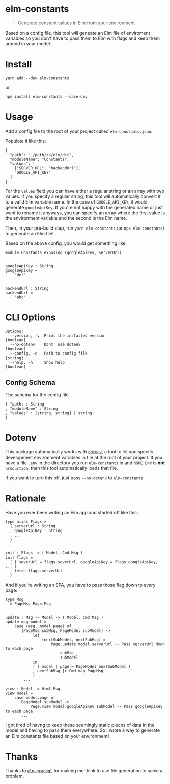 # elm-constants

> Generate constant values in Elm from your environment

Based on a config file, this tool will geneate an Elm file of enviroment variables so you don't
have to pass them to Elm with flags and keep them around in your model.

# Install

`yarn add --dev elm-constants`

or

`npm install elm-constants --save-dev`

# Usage

Add a config file to the root of your project called `elm-constants.json`.

Populate it like this:
```
{
  "path": "./path/to/elm/dir",
  "moduleName": "Constants",
  "values": [
    ["SERVER_URL", "backendUrl"],
    "GOOGLE_API_KEY"
  ]
}
```

For the `values` field you can have either a regular string or an array with two values. If you specify
a regular string, this tool will automatically convert it to a valid Elm variable name. In the case of `GOOGLE_API_KEY`,
it would generate `googleApiKey`. If you're not happy with the generated name or just want to rename it anyways,
you can specify an array where the first value is the environment variable and the second is the Elm name.

Then, in your pre-build step, run `yarn elm-constants` (or `npx elm-constants`) to generate an Elm file!

Based on the above config, you would get something like:
```
module Constants exposing (googleApiKey, serverUrl)


googleApiKey : String
googleApiKey =
    "def"


backendUrl : String
backendUrl =
    "abc"
```


# CLI Options
```
Options:
  --version, -v  Print the installed version                      [boolean]
  --no-dotenv    Dont' use dotenv                                 [boolean]
  --config, -c   Path to config file                              [string]
  --help, -h     Show help                                        [boolean]
```

## Config Schema

The schema for the config file.

```
{ "path: : String
, "moduleName" : String
, "values" : [string, string] | string
}
```

# Dotenv

This package automatically works with [`dotenv`](https://github.com/motdotla/dotenv), a tool to let you specify
development environment variables in file at the root of your project. If you have a file `.env` in the directory
you run `elm-constants` in and `NODE_ENV` is **not** `production`, then this tool automatically loads that file.

If you want to turn this off, just pass `--no-dotenv` to `elm-constants`

# Rationale

Have you ever been writing an Elm app and started off like this:

```
type alias Flags =
  { serverUrl : String
  , googleApiKey : String
  , ...
  }


init : Flags -> ( Model, Cmd Msg )
init flags =
  ( { severUrl = flags.severUrl, googleApiKey = flags.googleApiKey, ... }
  , fetch flags.serverUrl
  )
```

And if you're writing an SPA, you have to pass those flag down to every page:

```
type Msg
  = PageMsg Page.Msg
  
  
update : Msg -> Model -> ( Model, Cmd Msg )
update msg model = 
    case (msg, model.page) of
       (PageMsg subMsg, PageModel subModel) ->
            let
                (nextSubModel, nextSubMsg) =
                    Page.update model.serverUrl -- Pass serverUrl down to each page
                        subMsg
                        subModel
            in
            ( { model | page = PageModel nextSubModel }
            , nextSubMsg |> Cmd.map PageMsg
            )
        ...
      
view : Model -> Html Msg
view model =
    case model.page of
       PageModel subModel ->
           Page.view model.googleApiKey subModel -- Pass googleApiKey to each page 
       ...
```

I got tired of havng to keep these seemingly static pieces of data in the model and having to pass them everywhere.
So I wrote a way to generate an Elm constants file based on your environment!

# Thanks

Thanks to [`elm-graphql`](https://package.elm-lang.org/packages/dillonkearns/elm-graphql/latest) for making me think to use
file generation to solve a problem.


